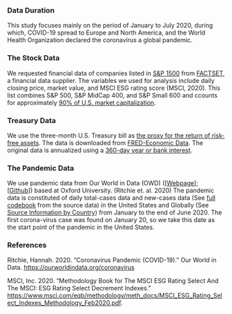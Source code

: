 ### Data Duration
This study focuses mainly on the period of January to July 2020, during which, COVID-19 spread to Europe and North America, and the World Health Organization declared the coronavirus a global pandemic.


### The Stock Data

We requested financial data of companies listed in [S&P 1500](https://www.money-zine.com/definitions/investing-dictionary/sp-1000-index/) from [FACTSET](https://www.factset.com/products-data), a financial data supplier. The variables we used for analysis include daily closing price, market value, and MSCI ESG rating score (MSCI, 2020). This list combines S&P 500, S&P MidCap 400, and S&P Small 600 and ccounts for approximately [90% of U.S. market capitalization](https://www.spglobal.com/spdji/en/indices/equity/sp-composite-1500/#overview). 

### Treasury Data
We use the three-month U.S. Treasury bill as [the proxy for the return of risk-free assets](https://www.investopedia.com/terms/r/risk-freerate.asp). The data is downloaded from [FRED-Economic Data](https://fred.stlouisfed.org/series/DTB3). The original data is annualized using a [360-day year or bank interest](https://www.federalreserve.gov/releases/h15/).  


### The Pandemic Data

We use pandemic data from Our World in Data (OWD) ([[Webpage](https://ourworldindata.org/coronavirus-source-data)]; [[Github](https://github.com/owid/covid-19-data/tree/master/public/data)]) based at Oxford University. (Ritchie et. al. 2020)  The pandemic data is constituted of daily total-cases data and new-cases data (See [full codebook](https://github.com/owid/covid-19-data/blob/master/public/data/owid-covid-data-codebook.md) from the source data) in the United States and Globally (See [Source Information by Country](https://ourworldindata.org/coronavirus-testing#source-information-country-by-country)) from January to the end of June 2020. The first corona-virus case was found on January 20, so we take this date as the start point of the pandemic in the United States. 




### References

Ritchie, Hannah. 2020. “Coronavirus Pandemic (COVID-19).” Our World in Data. https://ourworldindata.org/coronavirus

MSCI, Inc. 2020. “Methodology Book for The MSCI ESG Rating Select And The MSCI: ESG Rating Select Decrement Indexes.” https://www.msci.com/eqb/methodology/meth_docs/MSCI_ESG_Rating_Select_Indexes_Methodology_Feb2020.pdf.
